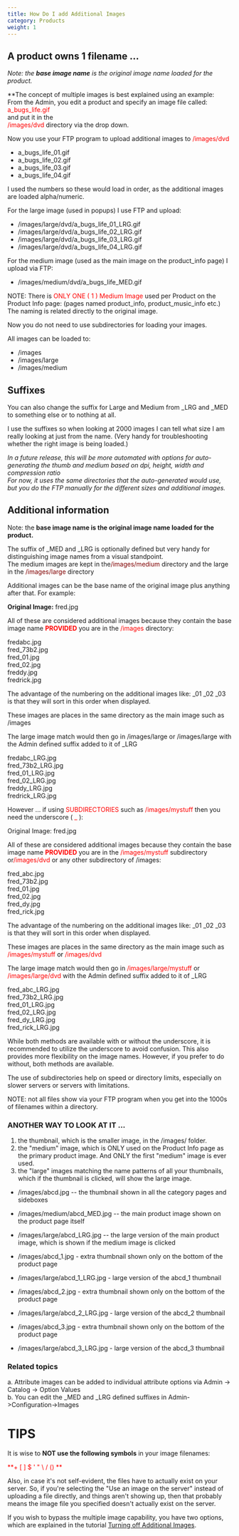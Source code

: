 ```yaml
---
title: How Do I add Additional Images
category: Products
weight: 1
---
```


## A product owns 1 filename ...

_Note: the **base image name** is the original image name loaded for the product._  

**The concept of multiple images is best explained using an example:  
From the Admin, you edit a product and specify an image file called:  
<font color="#ff0000">a_bugs_life.gif</font>  
and put it in the<font color="#ff0000">  
/images/dvd</font> directory via the drop down.  

Now you use your FTP program to upload additional images to <font color="#ff0000">/images/dvd</font>  

*   a_bugs_life_01.gif
*   a_bugs_life_02.gif
*   a_bugs_life_03.gif
*   a_bugs_life_04.gif

I used the numbers so these would load in order, as the additional images are loaded alpha/numeric.  

For the large image (used in popups) I use FTP and upload:  

*   /images/large/dvd/a_bugs_life_01_LRG.gif
*   /images/large/dvd/a_bugs_life_02_LRG.gif
*   /images/large/dvd/a_bugs_life_03_LRG.gif
*   /images/large/dvd/a_bugs_life_04_LRG.gif

For the medium image (used as the main image on the product_info page) I upload via FTP:  

*   /images/medium/dvd/a_bugs_life_MED.gif

NOTE: There is <font color="#ff0000">ONLY ONE ( 1 ) Medium Image</font> used per Product on the Product Info page: (pages named product_info, product_music_info etc.) The naming is related directly to the original image.  

Now you do not need to use subdirectories for loading your images.  

All images can be loaded to:  

*   /images
*   /images/large
*   /images/medium

## Suffixes

You can also change the suffix for Large and Medium from _LRG and _MED to something else or to nothing at all.  

I use the suffixes so when looking at 2000 images I can tell what size I am really looking at just from the name. (Very handy for troubleshooting whether the right image is being loaded.)  

_In a future release, this will be more automated with options for auto-generating the thumb and medium based on dpi, height, width and compression ratio  
For now, it uses the same directories that the auto-generated would use, but you do the FTP manually for the different sizes and additional images._  

## Additional information

Note: the **base image name is the original image name loaded for the product.**  

The suffix of _MED and _LRG is optionally defined but very handy for distinguishing image names from a visual standpoint.  
The medium images are kept in the<font color="#800000">/images/medium</font> directory and the large in the <font color="#ff0000"><font color="#800000">/images/large</font></font> directory  

Additional images can be the base name of the original image plus anything after that. For example:  

**Original Image:** fred.jpg  

All of these are considered additional images because they contain the base image name **<font color="#ff0000">PROVIDED</font>** you are in the <font color="#ff0000">/images</font> directory:  

fredabc.jpg  
fred_73b2.jpg  
fred_01.jpg  
fred_02.jpg  
freddy.jpg  
fredrick.jpg  

The advantage of the numbering on the additional images like: _01 _02 _03 is that they will sort in this order when displayed.  

These images are places in the same directory as the main image such as /images  

The large image match would then go in /images/large or /images/large with the Admin defined suffix added to it of _LRG  

fredabc_LRG.jpg  
fred_73b2_LRG.jpg  
fred_01_LRG.jpg  
fred_02_LRG.jpg  
freddy_LRG.jpg  
fredrick_LRG.jpg  

However ... if using <font color="#ff0000">SUBDIRECTORIES</font> such as <font color="#ff0000">/images/mystuff</font> then you need the underscore ( <font color="#ff0000">_</font> ):  

Original Image: fred.jpg  

All of these are considered additional images because they contain the base image name **<font color="#ff0000">PROVIDED</font>** you are in the <font color="#ff0000">/images/mystuff</font> subdirectory or<font color="#ff0000">/images/dvd</font> or any other subdirectory of /images:  

fred_abc.jpg  
fred_73b2.jpg  
fred_01.jpg  
fred_02.jpg  
fred_dy.jpg  
fred_rick.jpg  

The advantage of the numbering on the additional images like: _01 _02 _03 is that they will sort in this order when displayed.  

These images are places in the same directory as the main image such as <font color="#ff0000">/images/mystuff <font color="#000000">or</font> /images/dvd</font>  

The large image match would then go in <font color="#ff0000">/images/large/mystuff</font> or <font color="#ff0000">/images/large/dvd</font> with the Admin defined suffix added to it of _LRG  

fred_abc_LRG.jpg  
fred_73b2_LRG.jpg  
fred_01_LRG.jpg  
fred_02_LRG.jpg  
fred_dy_LRG.jpg  
fred_rick_LRG.jpg  

While both methods are available with or without the underscore, it is recommended to utilize the underscore to avoid confusion. This also provides more flexibility on the image names. However, if you prefer to do without, both methods are available.  

The use of subdirectories help on speed or directory limits, especially on slower servers or servers with limitations.  

NOTE: not all files show via your FTP program when you get into the 1000s of filenames within a directory.  

### ANOTHER WAY TO LOOK AT IT ...

1) the thumbnail, which is the smaller image, in the /images/ folder.  
2) the "medium" image, which is ONLY used on the Product Info page as the primary product image. And ONLY the first "medium" image is ever used.  
3) the "large" images matching the name patterns of all your thumbnails, which if the thumbnail is clicked, will show the large image.  

- /images/abcd.jpg -- the thumbnail shown in all the category pages and sideboxes  
- /images/medium/abcd_MED.jpg -- the main product image shown on the product page itself  
- /images/large/abcd_LRG.jpg -- the large version of the main product image, which is shown if the medium image is clicked  

- /images/abcd_1.jpg - extra thumbnail shown only on the bottom of the product page  
- /images/large/abcd_1_LRG.jpg - large version of the abcd_1 thumbnail  

- /images/abcd_2.jpg - extra thumbnail shown only on the bottom of the product page  
- /images/large/abcd_2_LRG.jpg - large version of the abcd_2 thumbnail  

- /images/abcd_3.jpg - extra thumbnail shown only on the bottom of the product page  
- /images/large/abcd_3_LRG.jpg - large version of the abcd_3 thumbnail  

### Related topics

a. Attribute images can be added to individual attribute options via Admin -> Catalog -> Option Values  
b. You can edit the _MED and _LRG defined suffixes in Admin->Configuration->Images  

# TIPS

It is wise to **NOT use the following symbols** in your image filenames: 

<font color="#ff0000">**+ [ ] $ ' " \ / ()  **</font>  

Also, in case it's not self-evident, the files have to actually exist on your server. So, if you're selecting the "Use an image on the server" instead of uploading a file directly, and things aren't showing up, then that probably means the image file you specified doesn't actually exist on the server.  

If you wish to bypass the multiple image capability, you have two options, which are explained in the tutorial 
[Turning off Additional Images](customizing/turning_off_additional_images.md).
